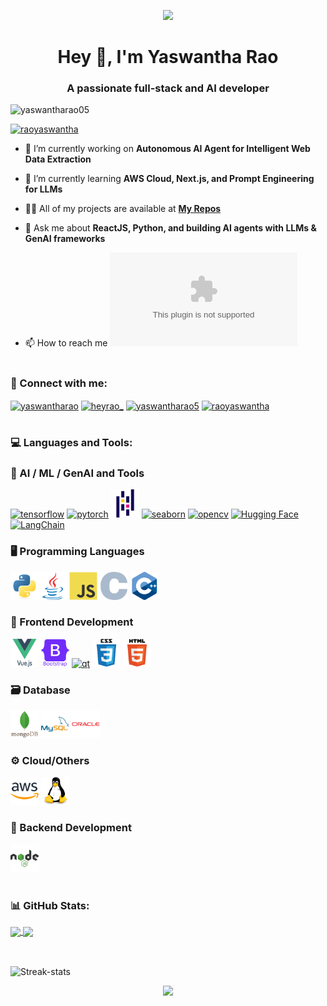<p align="center">
  <img src="https://capsule-render.vercel.app/api?type=waving&color=gradient&text=Hello!&height=100&section=header"/>
</p>

<h1 align="center">Hey 👋, I'm Yaswantha Rao</h1>
<h3 align="center">A passionate full-stack and AI developer</h3>

<p align="left"> <img src="https://komarev.com/ghpvc/?username=yaswantharao05&label=Profile%20views&color=0e75b6&style=flat" alt="yaswantharao05" /> </p>

<p align="left"> <a href="https://twitter.com/raoyaswantha" target="blank"><img src="https://img.shields.io/twitter/follow/raoyaswantha?logo=twitter&style=for-the-badge" alt="raoyaswantha" /></a> </p>

- 🔭 I’m currently working on **Autonomous AI Agent for Intelligent Web Data Extraction**

- 🌱 I’m currently learning **AWS Cloud, Next.js, and Prompt Engineering for LLMs**

- 👨‍💻 All of my projects are available at **[My Repos](https://github.com/yaswantharao05?tab=repositories)**

- 💬 Ask me about **ReactJS, Python, and building AI agents with LLMs & GenAI frameworks**

- 📫 How to reach me **![My Gmail](mailto:yaswanthaparagada@gmail.com)**


# <h3 align="left">🤝 Connect with me:</h3>
<p align="left">
<a href="https://linkedin.com/in/yaswantharao" target="blank"><img align="center" src="https://raw.githubusercontent.com/rahuldkjain/github-profile-readme-generator/master/src/images/icons/Social/linked-in-alt.svg" alt="yaswantharao"  height="35" width="40" /></a>
<a href="https://instagram.com/heyrao_" target="blank"><img align="center" src="https://raw.githubusercontent.com/rahuldkjain/github-profile-readme-generator/master/src/images/icons/Social/instagram.svg" alt="heyrao_"  height="35" width="40" /></a> 
<!-- <a href="https://www.leetcode.com/yaswantharao05" target="blank"><img align="center" src="https://raw.githubusercontent.com/rahuldkjain/github-profile-readme-generator/master/src/images/icons/Social/leet-code.svg" alt="yaswantharao05"  height="35" width="40" /></a> -->
<a href="https://www.hackerrank.com/yaswantharao5" target="blank"><img align="center" src="https://raw.githubusercontent.com/rahuldkjain/github-profile-readme-generator/master/src/images/icons/Social/hackerrank.svg" alt="yaswantharao5"  height="35" width="40" /></a>
<a href="https://twitter.com/raoyaswantha" target="blank"><img align="center" src="https://raw.githubusercontent.com/rahuldkjain/github-profile-readme-generator/master/src/images/icons/Social/twitter.svg" alt="raoyaswantha"  height="35" width="40" /></a>
</p>

# <h3 align="left">💻 Languages and Tools:</h3>

<h3 align="left">🧠 AI / ML / GenAI and Tools</h3>
<p align="left"> <a href="https://www.tensorflow.org"><img src="https://www.vectorlogo.zone/logos/tensorflow/tensorflow-icon.svg" alt="tensorflow" width="45" height="45"/></a> <a href="https://pytorch.org/"><img src="https://www.vectorlogo.zone/logos/pytorch/pytorch-icon.svg" alt="pytorch" width="45" height="45"/></a> <a href="https://pandas.pydata.org/"><img src="https://raw.githubusercontent.com/devicons/devicon/2ae2a900d2f041da66e950e4d48052658d850630/icons/pandas/pandas-original.svg" alt="pandas" width="45" height="45"/></a> <a href="https://seaborn.pydata.org/"><img src="https://seaborn.pydata.org/_images/logo-mark-lightbg.svg" alt="seaborn" width="45" height="45"/></a> <a href="https://opencv.org/"><img src="https://www.vectorlogo.zone/logos/opencv/opencv-icon.svg" alt="opencv" width="45" height="45"/></a> <a href="https://huggingface.co/" target="_blank" rel="noreferrer"> <img src="https://huggingface.co/front/assets/huggingface_logo-noborder.svg" alt="Hugging Face" width="45" height="45"/></a> <a href="https://www.langchain.com/" target="_blank" rel="noreferrer"> <img src="https://avatars.githubusercontent.com/u/139944058?s=200&v=4" alt="LangChain" width="45" height="45"/></a></p>


<!-- <h3 align="left">🧠 GenAI / LLM Tools</h3>
<p align="left"> <a href="https://www.langchain.com/" target="_blank" rel="noreferrer"> <img src="https://avatars.githubusercontent.com/u/139944058?s=200&v=4" alt="LangChain" width="45" height="45"/> </a> <a href="https://www.langgraph.dev/" target="_blank" rel="noreferrer"> <img src="https://raw.githubusercontent.com/langchain-ai/langgraph/main/docs/static/img/logo.svg" alt="LangGraph" width="45" height="45"/> </a> <a href="https://ollama.com/" target="_blank" rel="noreferrer"> <img src="https://avatars.githubusercontent.com/u/151407791?s=200&v=4" alt="Ollama" width="45" height="45"/> </a> <a href="https://www.trychroma.com/" target="_blank" rel="noreferrer"> <img src="https://avatars.githubusercontent.com/u/123210226?s=200&v=4" alt="ChromaDB" width="45" height="45"/> </a> <a href="https://huggingface.co/" target="_blank" rel="noreferrer"> <img src="https://huggingface.co/front/assets/huggingface_logo-noborder.svg" alt="Hugging Face" width="45" height="45"/> </a> </p> -->

<h3 align="left">🖥 Programming Languages</h3>
<p align="left">  <a href="https://www.python.org"><img src="https://raw.githubusercontent.com/devicons/devicon/master/icons/python/python-original.svg" alt="python" width="45" height="45"/></a><a href="https://www.java.com"><img src="https://raw.githubusercontent.com/devicons/devicon/master/icons/java/java-original.svg" alt="java" width="45" height="45"/></a>    <a href="https://developer.mozilla.org/en-US/docs/Web/JavaScript"><img src="https://raw.githubusercontent.com/devicons/devicon/master/icons/javascript/javascript-original.svg" alt="javascript" width="45" height="45"/></a> <a href="https://www.cprogramming.com/"><img src="https://raw.githubusercontent.com/devicons/devicon/master/icons/c/c-original.svg" alt="c" width="45" height="45"/></a> <a href="https://www.w3schools.com/cpp/"><img src="https://raw.githubusercontent.com/devicons/devicon/master/icons/cplusplus/cplusplus-original.svg" alt="cplusplus" width="45" height="45"/></a> </p>

<h3 align="left">🎨 Frontend Development</h3>
<p align="left"> <a href="https://vuejs.org/"><img src="https://raw.githubusercontent.com/devicons/devicon/master/icons/vuejs/vuejs-original-wordmark.svg" alt="vuejs" width="45" height="45"/></a> <a href="https://getbootstrap.com"><img src="https://raw.githubusercontent.com/devicons/devicon/master/icons/bootstrap/bootstrap-plain-wordmark.svg" alt="bootstrap" width="45" height="45"/></a> <a href="https://www.qt.io/"><img src="https://upload.wikimedia.org/wikipedia/commons/0/0b/Qt_logo_2016.svg" alt="qt" width="45" height="45"/></a> <a href="https://www.w3schools.com/css/"><img src="https://raw.githubusercontent.com/devicons/devicon/master/icons/css3/css3-original-wordmark.svg" alt="css3" width="45" height="45"/></a> <a href="https://www.w3.org/html/"><img src="https://raw.githubusercontent.com/devicons/devicon/master/icons/html5/html5-original-wordmark.svg" alt="html5" width="45" height="45"/></a> </p>

<h3 align="left">🗃 Database</h3>
<p align="left"> <a href="https://www.mongodb.com/"><img src="https://raw.githubusercontent.com/devicons/devicon/master/icons/mongodb/mongodb-original-wordmark.svg" alt="mongodb" width="45" height="45"/></a> <a href="https://www.mysql.com/"><img src="https://raw.githubusercontent.com/devicons/devicon/master/icons/mysql/mysql-original-wordmark.svg" alt="mysql" width="45" height="45"/></a> <a href="https://www.oracle.com/"><img src="https://raw.githubusercontent.com/devicons/devicon/master/icons/oracle/oracle-original.svg" alt="oracle" width="45" height="45"/></a> </p>

<h3 align="left">⚙️ Cloud/Others</h3>
<p align="left"> <a href="https://aws.amazon.com"><img src="https://raw.githubusercontent.com/devicons/devicon/master/icons/amazonwebservices/amazonwebservices-original-wordmark.svg" alt="aws" width="45" height="45"/></a> <a href="https://www.linux.org/"><img src="https://raw.githubusercontent.com/devicons/devicon/master/icons/linux/linux-original.svg" alt="linux" width="45" height="45"/></a> </p>

<h3 align="left">🧩 Backend Development</h3>
<p align="left"> <a href="https://nodejs.org"><img src="https://raw.githubusercontent.com/devicons/devicon/master/icons/nodejs/nodejs-original-wordmark.svg" alt="nodejs" width="45" height="45"/></a> </p>

# <h3 align="left">📊 GitHub Stats:</h3>

<p>
  <a href="https://github-readme-stats.vercel.app/api?username=yaswantharao05&show_icons=true&locale=en">
    <img height=200 align="center" src="https://github-readme-stats.vercel.app/api?username=yaswantharao05&show_icons=true&locale=en" />
  </a>
  <a href="https://github-readme-stats.vercel.app/api/top-langs?username=yaswantharao05&layout=compact&langs_count=8&card_width=280">
    <img height=200 align="center" src="https://github-readme-stats.vercel.app/api/top-langs?username=yaswantharao05&layout=compact&langs_count=8&card_width=280&hide_progress=true" />
  </a>
 </p>

 <br/>
 
<p>
  <img align="center" src="https://github-readme-streak-stats.herokuapp.com/?user=yaswantharao05" alt="Streak-stats" />
</p>

<p align="center">
  <img src="https://capsule-render.vercel.app/api?type=waving&color=gradient&height=100&section=footer"/>
</p>
